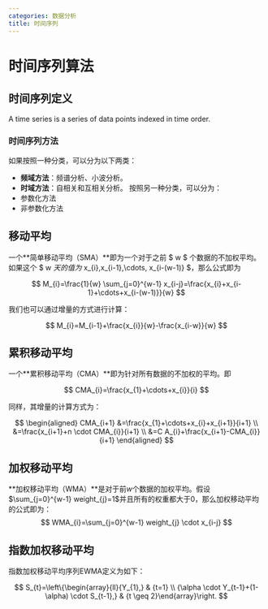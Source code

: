 ```yaml
---
categories: 数据分析
title: 时间序列
---
```

# 时间序列算法

## 时间序列定义
A time series is a series of data points indexed in time order.

### 时间序列方法
如果按照一种分类，可以分为以下两类：
- **频域方法**：频谱分析、小波分析。
- **时域方法**：自相关和互相关分析。
按照另一种分类，可以分为：
- 参数化方法
- 非参数化方法

## 移动平均
一个**简单移动平均（SMA）**即为一个对于之前 $ w $ 个数据的不加权平均。如果这个 $ w $天的值为$ x_{i},x_{i-1},\cdots, x_{i-(w-1)} $，那么公式即为

$$
M_{i}=\frac{1}{w} \sum_{j=0}^{w-1} x_{i-j}=\frac{x_{i}+x_{i-1}+\cdots+x_{i-(w-1)}}{w}
$$

我们也可以通过增量的方式进行计算：

$$
M_{i}=M_{i-1}+\frac{x_{i}}{w}-\frac{x_{i-w}}{w}
$$

## 累积移动平均
一个**累积移动平均（CMA）**即为针对所有数据的不加权的平均。即

$$
CMA_{i}=\frac{x_{1}+\cdots+x_{i}}{i}
$$

同样，其增量的计算方式为：

$$
\begin{aligned} CMA_{i+1} &=\frac{x_{1}+\cdots+x_{i}+x_{i+1}}{i+1} \\ &=\frac{x_{i+1}+n \cdot CMA_{i}}{i+1} \\ &=C A_{i}+\frac{x_{i+1}-CMA_{i}}{i+1} \end{aligned}
$$

## 加权移动平均

**加权移动平均（WMA）**是对于前$w$个数据的加权平均。假设$\sum_{j=0}^{w-1} weight_{j}=1$并且所有的权重都大于0，那么加权移动平均的公式即为：
$$
WMA_{i}=\sum_{j=0}^{w-1}  weight_{j} \cdot x_{i-j}
$$

## 指数加权移动平均

指数加权移动平均序列EWMA定义为如下：

$$
S_{t}=\left\{\begin{array}{ll}{Y_{1},} & {t=1} \\ {\alpha \cdot Y_{t-1}+(1-\alpha) \cdot S_{t-1},} & {t \geq 2}\end{array}\right.
$$
